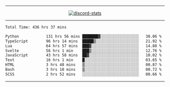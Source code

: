 <a href="https://www.github.com/ripavoid" target="_blank" rel="noreferrer">

-------

<div align='center'>
    <a href='https://discordapp.com/users/825178146797518881'>
        <img align='center' alt='discord-stats' src='https://api.discord-status.me/825178146797518881?nitro&boost=4&gradient=%231e0b1a%2C%23000000%2C%23000000%2C%23160316'></img>
    </a>
</div>

-------

<!--START_SECTION:waka-->

```txt
Total Time: 436 hrs 37 mins

Python            131 hrs 56 mins ███████▓░░░░░░░░░░░░░░░░░   30.06 %
TypeScript        96 hrs 14 mins  █████▒░░░░░░░░░░░░░░░░░░░   21.92 %
Lua               64 hrs 57 mins  ███▓░░░░░░░░░░░░░░░░░░░░░   14.80 %
Svelte            56 hrs 1 min    ███▒░░░░░░░░░░░░░░░░░░░░░   12.76 %
JavaScript        43 hrs 58 mins  ██▓░░░░░░░░░░░░░░░░░░░░░░   10.02 %
Text              16 hrs 1 min    █░░░░░░░░░░░░░░░░░░░░░░░░   03.65 %
HTML              3 hrs 48 mins   ▒░░░░░░░░░░░░░░░░░░░░░░░░   00.87 %
Bash              3 hrs 10 mins   ▒░░░░░░░░░░░░░░░░░░░░░░░░   00.72 %
SCSS              2 hrs 52 mins   ░░░░░░░░░░░░░░░░░░░░░░░░░   00.66 %
```

<!--END_SECTION:waka-->

-------
